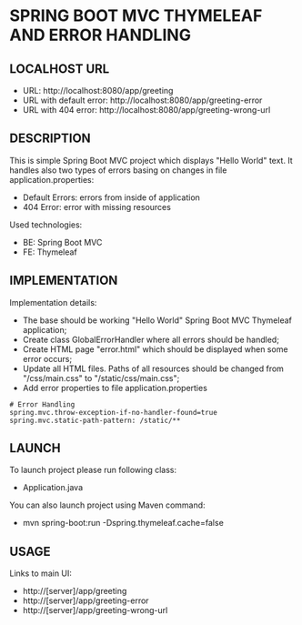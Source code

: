 SPRING BOOT MVC THYMELEAF AND ERROR HANDLING
============================================


LOCALHOST URL
-------------

* URL: http://localhost:8080/app/greeting
* URL with default error: http://localhost:8080/app/greeting-error
* URL with 404 error: http://localhost:8080/app/greeting-wrong-url


DESCRIPTION
-----------

This is simple Spring Boot MVC project which displays "Hello World" text. 
It handles also two types of errors basing on changes in file application.properties:
* Default Errors: errors from inside of application
* 404 Error: error with missing resources 

Used technologies:
* BE: Spring Boot MVC
* FE: Thymeleaf


IMPLEMENTATION
-----------

Implementation details:
* The base should be working "Hello World" Spring Boot MVC Thymeleaf application;
* Create class GlobalErrorHandler where all errors should be handled;
* Create HTML page "error.html" which should be displayed when some error occurs;
* Update all HTML files. Paths of all resources should be changed from "/css/main.css" to "/static/css/main.css";
* Add error properties to file application.properties

```
# Error Handling
spring.mvc.throw-exception-if-no-handler-found=true
spring.mvc.static-path-pattern: /static/**
```
  

LAUNCH
------

To launch project please run following class: 
* Application.java

You can also launch project using Maven command:
* mvn spring-boot:run -Dspring.thymeleaf.cache=false


USAGE
-----

Links to main UI:
* http://[server]/app/greeting
* http://[server]/app/greeting-error
* http://[server]/app/greeting-wrong-url